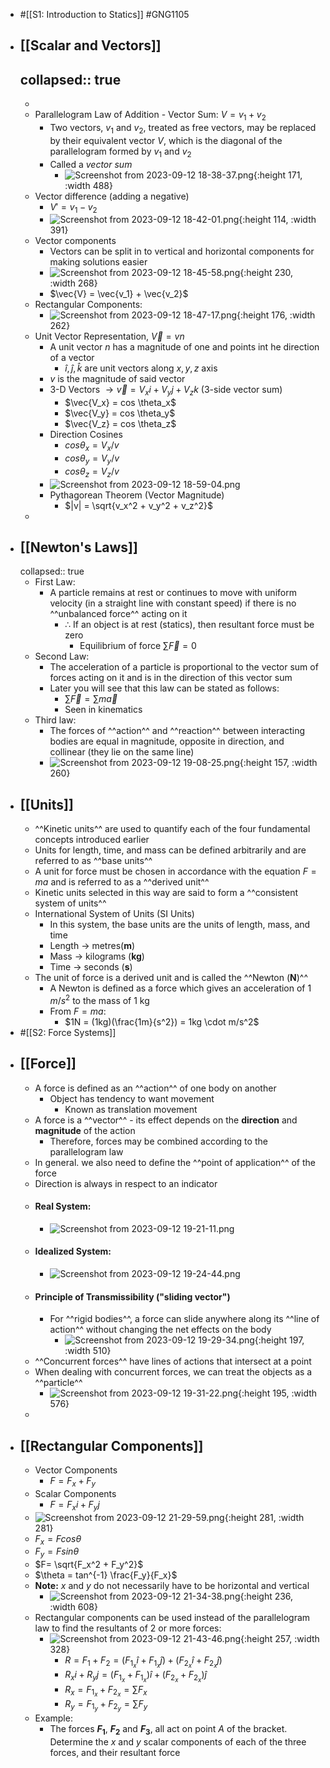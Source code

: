 - #[[S1: Introduction to Statics]] #GNG1105
- ## [[Scalar and Vectors]]
  collapsed:: true
	-
	-
	- Parallelogram Law of Addition - Vector Sum: $V = v_1 + v_2$
		- Two vectors, $v_1$ and $v_2$, treated as free vectors, may be replaced by their equivalent vector $V$, which is the diagonal of the parallelogram formed by $v_1$ and $v_2$
		- Called a *vector sum*
			- ![Screenshot from 2023-09-12 18-38-37.png](../assets/Screenshot_from_2023-09-12_18-38-37_1694558386272_0.png){:height 171, :width 488}
	- Vector difference (adding a negative)
		- $V' = v_1 - v_2$
		- ![Screenshot from 2023-09-12 18-42-01.png](../assets/Screenshot_from_2023-09-12_18-42-01_1694558609574_0.png){:height 114, :width 391}
	- Vector components
		- Vectors can be split in to vertical and horizontal components for making solutions easier
		- ![Screenshot from 2023-09-12 18-45-58.png](../assets/Screenshot_from_2023-09-12_18-45-58_1694558812911_0.png){:height 230, :width 268}
		- $\vec{V} = \vec{v_1} + \vec{v_2}$
	- Rectangular Components:
		- ![Screenshot from 2023-09-12 18-47-17.png](../assets/Screenshot_from_2023-09-12_18-47-17_1694559023476_0.png){:height 176, :width 262}
	- Unit Vector Representation, $\vec{V} = vn$
		- A unit vector $n$ has a magnitude of one and points int he direction of a vector
			- $\hat{i}, \hat{j}, \hat{k}$ are unit vectors along $x, y, z$ axis
		- $v$ is the magnitude of said vector
		- 3-D Vectors $\rightarrow \vec{v} = V_xi + V_yj + V_zk$ (3-side vector sum)
			- $\vec{V_x} = cos \theta_x$
			- $\vec{V_y} = cos \theta_y$
			- $\vec{V_z} = cos \theta_z$
		- Direction Cosines
			- $cos \theta_x = V_x /v$
			- $cos \theta_y = V_y /v$
			- $cos \theta_z = V_z /v$
		- ![Screenshot from 2023-09-12 18-59-04.png](../assets/Screenshot_from_2023-09-12_18-59-04_1694559587909_0.png)
		- Pythagorean Theorem (Vector Magnitude)
			- $|v| = \sqrt{v_x^2 + v_y^2 + v_z^2}$
	-
- ## [[Newton's Laws]]
  collapsed:: true
	- First Law:
		- A particle remains at rest or continues to move with uniform velocity (in a straight line with constant speed) if there is no ^^unbalanced force^^ acting on it
			- $\therefore$ If an object is at rest (statics), then resultant force must be zero
				- Equilibrium of force $\sum \vec{F} = 0$
	- Second Law:
		- The acceleration of a particle is proportional to the vector sum of forces acting on it and is in the direction of this vector sum
		- Later you will see that this law can be stated as follows:
			- $\sum \vec{F} = \sum m \vec{a}$
			- Seen in kinematics
	- Third law:
		- The forces of ^^action^^ and ^^reaction^^ between interacting bodies are equal in magnitude, opposite in direction, and collinear (they lie on the same line)
		- ![Screenshot from 2023-09-12 19-08-25.png](../assets/Screenshot_from_2023-09-12_19-08-25_1694560141440_0.png){:height 157, :width 260}
- ## [[Units]]
	- ^^Kinetic units^^ are used to quantify each of the four fundamental concepts introduced earlier
	- Units for length, time, and mass can be defined arbitrarily and are referred to as ^^base units^^
	- A unit for force must be chosen in accordance with the equation $F=ma$ and is referred to as a ^^derived unit^^
	- Kinetic units selected in this way are said to form a ^^consistent system of units^^
	- International System of Units (SI Units)
		- In this system, the base units are the units of length, mass, and time
		- Length $\rightarrow$ metres(**m**)
		- Mass $\rightarrow$ kilograms (**kg**)
		- Time $\rightarrow$ seconds (**s**)
	- The unit of force is a derived unit and is called the ^^Newton (**N**)^^
		- A Newton is defined as a force which gives an acceleration of 1 $m/s^2$ to the mass of 1 kg
		- From $F=ma$:
			- $1N = (1kg)(\frac{1m}{s^2}) = 1kg \cdot m/s^2$
- #[[S2: Force Systems]]
- ## [[Force]]
	- A force is defined as an ^^action^^ of one body on another
		- Object has tendency to want movement
			- Known as translation movement
	- A force is a ^^vector^^ - its effect depends on the **direction** and **magnitude** of the action
		- Therefore, forces may be combined according to the parallelogram law
	- In general. we also need to define the ^^point of application^^ of the force
	- Direction is always in respect to an indicator
	- #### Real System:
		- ![Screenshot from 2023-09-12 19-21-11.png](../assets/Screenshot_from_2023-09-12_19-21-11_1694560973907_0.png)
	- #### Idealized System:
		- ![Screenshot from 2023-09-12 19-24-44.png](../assets/Screenshot_from_2023-09-12_19-24-44_1694561157401_0.png)
	- #### Principle of Transmissibility ("sliding vector")
		- For ^^rigid bodies^^, a force can slide anywhere along its ^^line of action^^ without changing the net effects on the body
			- ![Screenshot from 2023-09-12 19-29-34.png](../assets/Screenshot_from_2023-09-12_19-29-34_1694561406227_0.png){:height 197, :width 510}
	- ^^Concurrent forces^^ have lines of actions that intersect at a point
	- When dealing with concurrent forces, we can treat the objects as a ^^particle^^
		- ![Screenshot from 2023-09-12 19-31-22.png](../assets/Screenshot_from_2023-09-12_19-31-22_1694561525751_0.png){:height 195, :width 576}
	-
- ## [[Rectangular Components]]
	- Vector Components
		- $F = F_x + F_y$
	- Scalar Components
		- $F = F_xi + F_yj$
	- ![Screenshot from 2023-09-12 21-29-59.png](../assets/Screenshot_from_2023-09-12_21-29-59_1694568627549_0.png){:height 281, :width 281}
	- $F_x = F cos \theta$
	- $F_y = F sin \theta$
	- $F= \sqrt{F_x^2 + F_y^2}$
	- $\theta = tan^{-1} \frac{F_y}{F_x}$
	- **Note:** $x$ and $y$ do not necessarily have to be horizontal and vertical
		- ![Screenshot from 2023-09-12 21-34-38.png](../assets/Screenshot_from_2023-09-12_21-34-38_1694569013646_0.png){:height 236, :width 608}
	- Rectangular components can be used instead of the parallelogram law to find the resultants of 2 or more forces:
		- ![Screenshot from 2023-09-12 21-43-46.png](../assets/Screenshot_from_2023-09-12_21-43-46_1694569600941_0.png){:height 257, :width 328}
			- $R = F_1 + F_2 = (F_{1_x}\hat{i} + F_{1_x}\hat{j}) + (F_{2_x}\hat{i} + F_{2_x}\hat{j})$
			- $R_xi + R_yj = (F_{1_x} + F_{1_x})\hat{i} + (F_{2_x} + F_{2_x})\hat{j}$
			- $R_x = F_{1_x} + F_{2_x} = \sum F_x$
			- $R_y = F_{1_y} + F_{2_y} = \sum F_y$
	- Example:
		- The forces **$F_1$**, **$F_2$** and **$F_3$**, all act on point *A* of the bracket. Determine the $x$ and $y$ scalar components of each of the three forces, and their resultant force